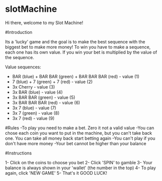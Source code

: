 # slotMachine

Hi there, welcome to my Slot Machine!

#Introduction 

Its a 'lucky' game and the goal is to make the best sequence with the biggest bet to make more money!
To win you have to make a sequence, each one has its own value. If you win your bet is multiplied by the value of the sequence.

Value sequences:

- BAR (blue) + BAR BAR (green) + BAR BAR BAR (red) - value (1)
- 7 (blue) + 7 (green) + 7 (red) - value (2)
- 3x Cherry - value (3)
- 3x BAR (blue) - value (4)
- 3x BAR BAR (green) - value (5)
- 3x BAR BAR BAR (red) - value (6)
- 3x 7 (blue) - value (7)
- 3x 7 (green) - value (8)
- 3x 7 (red) - value (9)

#Rules
-To play you need to make a bet. Zero it not a valid value
-You can chose each coin you want to put in the machine, but you can't take back one. You can take all money back start betting again
-You can't play if you don't have more money
-Your bet cannot be higher than your balance

#Instructions

1- Click on the coins to choose you bet
2- Click 'SPIN' to gamble
3- Your balance is always shown in your 'wallet' (the number in the top)
4- To play again, click 'NEW GAME'
5- That's it GOOD LUCK!
